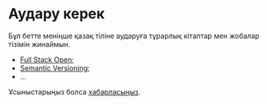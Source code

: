 # Аудару керек

Бұл бетте меніңше қазақ тіліне аударуға тұрарлық кітаптар мен жобалар тізімін жинаймын.

- [Full Stack Open](https://fullstackopen.com/);
- [Semantic Versioning](https://semver.org/);
- ...

Ұсыныстарыңыз болса [хабарласыңыз](/contacts).
